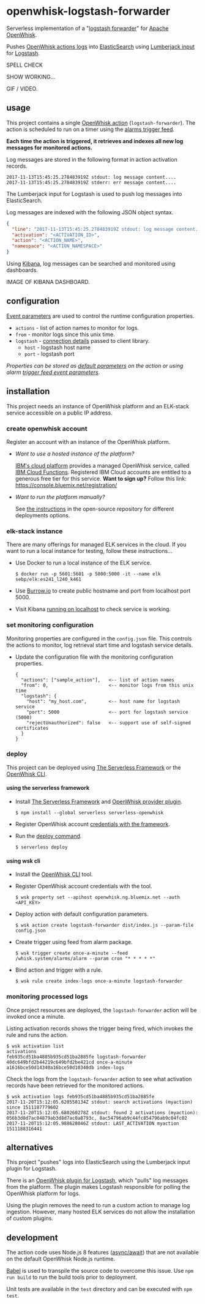 # openwhisk-logstash-forwarder

Serverless implementation of a "[logstash forwarder](https://michael.bouvy.net/blog/en/2013/12/06/use-lumberjack-logstash-forwarder-to-forward-logs-logstash/)" for [Apache OpenWhisk](http://openwhisk.incubator.apache.org/). 

Pushes [OpenWhisk actions logs](https://lornajane.net/posts/2017/debug-openwhisk-oneline-command-for-logs) into [ElasticSearch](https://www.elastic.co/) using [Lumberjack input](https://www.elastic.co/guide/en/logstash/current/plugins-inputs-lumberjack.html) for [Logstash](https://www.elastic.co/guide/en/logstash/current/index.html).

SPELL CHECK

SHOW WORKING…

GIF / VIDEO.

## usage

This project contains a single [OpenWhisk action](https://github.com/apache/incubator-openwhisk/blob/master/docs/actions.md) (`logstash-forwarder`). The action is scheduled to run on a timer using the [alarms trigger feed](https://github.com/apache/incubator-openwhisk-package-alarms).

**Each time the action is triggered, it retrieves and indexes all new log messages for monitored actions.**

Log messages are stored in the following format in action activation records.

```
2017-11-13T15:45:25.278483919Z stdout: log message content....
2017-11-13T15:45:25.278483919Z stderr: err message content....
```

The Lumberjack input for Logstash is used to push log messages into ElasticSearch.

Log messages are indexed with the following JSON object syntax.  

```json
{
  "line": "2017-11-13T15:45:25.278483919Z stdout: log message content....",
  "activation": "<ACTIVATION_ID>",
  "action": "<ACTION_NAME>",
  "namespace": "<ACTION_NAMESPACE>"
}
```

Using [Kibana](https://www.elastic.co/guide/en/kibana/index.html), log messages can be searched and monitored using dashboards.

IMAGE OF KIBANA DASHBOARD.

## configuration

[Event parameters](https://github.com/apache/incubator-openwhisk/blob/master/docs/actions.md#passing-parameters-to-an-action) are used to control the runtime configuration properties. 

- `actions` - list of action names to monitor for logs.
- `from` - monitor logs since this unix time.
- `logstash` - [connection details](https://nodejs.org/api/tls.html#tls_tls_connect_options_callback) passed to client library.
  - `host` - logstash host name
  - `port` - logstash port

*Properties can be stored as [default parameters](https://github.com/apache/incubator-openwhisk/blob/master/docs/actions.md#setting-default-parameters) on the action or using alarm [trigger feed event parameters](https://github.com/apache/incubator-openwhisk-package-alarms#firing-a-trigger-event-periodically).*

## installation

This project needs an instance of OpenWhisk platform and an ELK-stack service accessible on a public IP address. 

### create openwhisk account

Register an account with an instance of the OpenWhisk platform. 

* *Want to use a hosted instance of the platform?*

  [IBM's cloud platform](https://www.ibm.com/cloud/) provides a managed OpenWhisk service, called [IBM Cloud Functions](https://console.bluemix.net/openwhisk/). Registered IBM Cloud accounts are entitled to a generous free tier for this service. **Want to sign up?** Follow this link: https://console.bluemix.net/registration/

* *Want to run the platform manually?*

  See [the instructions](https://github.com/apache/incubator-openwhisk#quick-start) in the open-source repository for different deployments options.

### elk-stack instance

There are many offerings for managed ELK services in the cloud. If you want to run a local instance for testing, follow these instructions…

- Use Docker to run a local instance of the ELK service.

  ```
  $ docker run -p 5601:5601 -p 5000:5000 -it --name elk sebp/elk:es241_l240_k461
  ```

- Use [Burrow.io](https://burrow.io/) to create public hostname and port from localhost port 5000.

- Visit Kibana [running on localhost](http://localhost:5601/) to check service is working.

### set monitoring configuration

Monitoring properties are configured in the `config.json` file. This controls the actions to monitor, log retrieval start time and logstash service details.

- Update the configuration file with the monitoring configuration properties.

  ```
  {
    "actions": ["sample_action"],   <-- list of action names
    "from": 0,                      <-- monitor logs from this unix time
    "logstash": {
      "host": "my_host.com",        <-- host name for logstash service
      "port": 5000                  <-- port for logstash service (5000)
      "rejectUnauthorized": false   <-- support use of self-signed certificates
    }
  }
  ```


### deploy

This project can be deployed using [The Serverless Framework](https://serverless.com/) or the [OpenWhisk CLI](https://github.com/apache/incubator-openwhisk-cli). 

#### using the serverless framework

- Install [The Serverless Framework](https://serverless.com) and [OpenWhisk provider plugin](https://github.com/serverless/serverless-openwhisk).

  ```
  $ npm install --global serverless serverless-openwhisk
  ```

- Register OpenWhisk account [credentials with the framework](https://serverless.com/framework/docs/providers/openwhisk/guide/credentials/).

- Run the [deploy command](https://serverless.com/framework/docs/providers/openwhisk/guide/deploying/).

  ```
  $ serverless deploy
  ```


#### using wsk cli

- Install the [OpenWhisk CLI](https://console.bluemix.net/openwhisk/cli) tool.

- Register OpenWhisk account credentials with the tool.

  ```
  $ wsk property set --apihost openwhisk.ng.bluemix.net --auth <API_KEY>
  ```

- Deploy action with default configuration parameters.

  ```
  $ wsk action create logstash-forwarder dist/index.js --param-file config.json
  ```

- Create trigger using feed from alarm package.

  ```
  $ wsk trigger create once-a-minute --feed /whisk.system/alarms/alarm --param cron "* * * * *"
  ```

- Bind action and trigger with a rule.

  ```
  $ wsk rule create index-logs once-a-minute logstash-forwarder
  ```



### monitoring processed logs

Once project resources are deployed, the `logstash-forwarder` action will be invoked once a minute.

Listing activation records shows the trigger being fired, which invokes the rule and runs the action.

```
$ wsk activation list
activations
feb935cd51ba4885b935cd51ba2885fe logstash-forwarder
40dc649bfd2b44219c649bfd2be421cd once-a-minute
a1616bce50d14340a16bce50d10340db index-logs
```

Check the logs from the `logstash-forwarder` action to see what activation records have been retrieved for the monitored actions.

```
$ wsk activation logs feb935cd51ba4885b935cd51ba2885fe
2017-11-20T15:12:05.620558134Z stdout: search activations (myaction) since 1511187779602
2017-11-20T15:12:05.680260278Z stdout: found 2 activations (myaction): 056b3d8d7ac04879ab3d8d7ac0a8793c, 8ac54796ab9c44fc854796ab9c04fc02
2017-11-20T15:12:05.988628046Z stdout: LAST_ACTIVATION myaction 1511188316441
```

## alternatives

This project "pushes" logs into ElasticSearch using the Lumberjack input plugin for Logstash. 

There is an [OpenWhisk plugin for Logstash](https://github.com/jthomas/logstash-input-openwhisk), which "pulls" log messages from the platform. The plugin makes Logstash responsible for polling the OpenWhisk platform for logs.

Using the plugin removes the need to run a custom action to manage log ingestion. However, many hosted ELK services do not allow the installation of custom plugins.

## development

The action code uses Node.js 8 features ([async/await](https://developer.mozilla.org/en-US/docs/Web/JavaScript/Reference/Statements/async_function)) that are not available on the default OpenWhisk Node.js runtime.

[Babel](https://babeljs.io/) is used to transpile the source code to overcome this issue. Use `npm run build` to run the build tools prior to deployment.

Unit tests are available in the `test` directory and can be executed with `npm test`.
